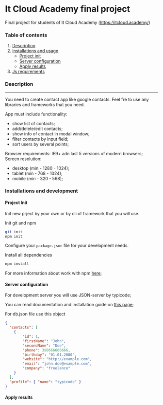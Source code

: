 # It Cloud Academy final project
Final project for students of It Cloud Academy (https://itcloud.academy/)

### Table of contents

1. [Description](#description)
2. [Installations and usage](#installations-and-usage)
    + [Project init](#project-init)
    + [Server configuration](#server-configuration)
    + [Apply results](#apply-results)
3. [Js requirements](#js-requirements)

### Description
---
You need to create contact app like google contacts. Feel fre to use any libraries and frameworks that you need.

App must include functionality: 
+ show list of contacts;
+ add/delete/edit contacts;
+ show info of contact in modal window;
+ filter contacts by input field;
+ sort users by several points;

Browser requirements: IE9+ adn last 5 versions of modern browsers;
Screen resolution:
+ desktop (min - 1280 - 1024);
+ tablet (min - 768 - 1024);
+ mobile (min - 320 - 568);

### Installations and development
#### Project Init
Init new prject by your own or by cli of framework that you will use.

Init git and npm
``` bash
git init
npm init
```
Configure your ```package.json``` file for your development needs.

Install all dependencies
``` bash
npm install
```

For more information about work with npm [here](https://docs.npmjs.com/getting-started/what-is-npm);

#### Server configuration

For development server you will use JSON-server by typicode;

You can read documentation and installation guide on [this page](https://github.com/typicode/json-server);

For db.json file use this object
``` json
{
  "contacts": [
    { 
        "id": 1,
        "firstName": "John",
        "secondName": "Doe",
        "phone": 380666666666,
        "birthday": "01.01.2000",
        "website": "http://example.com",
        "email": "john.doe@example.com",
        "company": "freelance"
    }
  ],
  "profile": { "name": "typicode" }
}
```


#### Apply results
